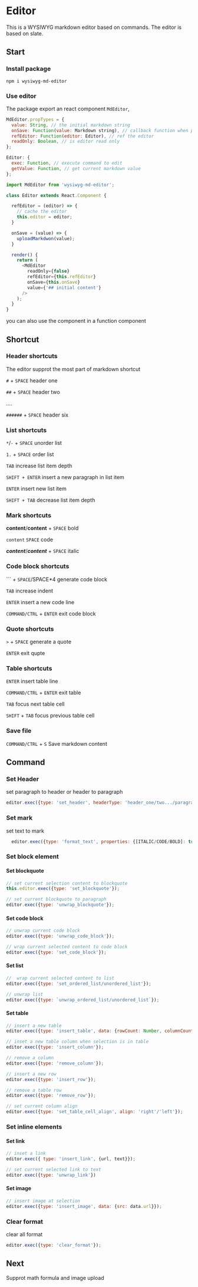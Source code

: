 # Editor
This is a WYSIWYG markdown editor based on commands.
The editor is based on slate.

## Start
### Install package
```
npm i wysiwyg-md-editor
```
### Use editor
The package export an react component `MdEditor`, 

```javascript
MdEditor.propTypes = {
  value: String, // the initial markdown string
  onSave: Function(value: Markdown string), // callback function when press 'mod + s' to save content 
  refEditor: Function(editor: Editor), // ref the editor
  readOnly: Boolean, // is editor read only
};

Editor: {
  exec: Function, // execute command to edit
  getValue: Function, // get current markdown value
};
```

```javascript
import MdEditor from 'wysiwyg-md-editor';

class Editor extends React.Component {

  refEditor = (editor) => {
    // cache the editor
    this.editor = editor;
  }

  onSave = (value) => {
    uploadMarkdwon(value);
  }

  render() {
    return (
      <MdEditor
        readOnly={false}
        refEditor={this.refEditor}
        onSave={this.onSave}
        value={'## initial content'}
      />
    );
  }
}
```

you can also use the component in a function component

## Shortcut

### Header shortcuts
The editor supprot the most part of markdown shortcut

`#` + `SPACE` header one

`##` + `SPACE` header two

....

`######` + `SPACE` header six

### List shortcuts

`*`/`-` + `SPACE` unorder list

`1.` + `SPACE` order list

`TAB` increase list item depth

`SHIFT + ENTER` insert a new paragraph in list item

`ENTER` insert new list item

`SHIFT + TAB` decrease list item depth

### Mark shortcuts

**content**/__content__ + `SPACE` bold

`content` `SPACE` code

***content***/___content___ + `SPACE` italic

### Code block shortcuts
``` + `SPACE`/SPACE*4  generate code block

`TAB`  increase indent

`ENTER` insert a new code line

`COMMAND/CTRL` + `ENTER` exit code block

### Quote shortcuts
`>` + `SPACE` generate a quote

`ENTER` exit qupte

### Table shortcuts

`ENTER` insert table line

`COMMAND/CTRL` + `ENTER` exit table

`TAB` focus next table cell

`SHIFT` + `TAB` focus previous table cell

### Save file
`COMMAND/CTRL` + `S` Save markdown content

## Command

### Set Header
set paragraph to header or header to paragraph
```js
editor.exec({type: 'set_header', headerType: 'header_one/two.../paragraph'});
```

### Set mark
set text to mark
```js
  editor.exec({type: 'format_text', properties: {[ITALIC/CODE/BOLD]: true}});
```

### Set block element

#### Set blockquote

```js
// set current selection content to blockquote
this.editor.exec({type: 'set_blockquote'});
```

```js
// set current blockquote to paragraph
editor.exec({type: 'unwrap_blockquote'});
```

#### Set code block

```js
// unwrap current code block
editor.exec({type: 'unwrap_code_block'});
```

```js
// wrap current selected content to code block
editor.exec({type: 'set_code_block'});
```

#### Set list

```js
//  wrap current selected content to list
editor.exec({type: 'set_ordered_list/unordered_list'});
```

```js
// unwrap list
editor.exec({type: `unwrap_ordered_list/unordered_list`});
```

#### Set table
```js
// insert a new table
editor.exec({type: 'insert_table', data: {rowCount: Number, columnCount: Number});
```

```js
// inset a new table column when selection is in table
editor.exec({type: 'insert_column'});

// remove a column
editor.exec({type: 'remove_column'});

// insert a new row
editor.exec({type: 'insert_row'});

// remove a table row
editor.exec({type: 'remove_row'});

// set current column align
editor.exec({type: 'set_table_cell_align', align: 'right'/'left'});
```

### Set inline elements

#### Set link

```js
// inset a link
editor.exec({ type: 'insert_link', {url, text}});

// set current selected link to text
editor.exec({type: 'unwrap_link'})
```

#### Set image

```js
// insert image at selection
editor.exec({type: 'insert_image', data: {src: data.url}});
```

### Clear format

clear all format

```javascript
editor.exec({type: 'clear_format'});
```


## Next
Supprot math formula and image upload